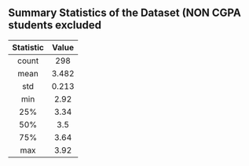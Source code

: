 ## Summary Statistics of the Dataset (NON CGPA students excluded

| Statistic |    Value    |
|:---------:|:-----------:|
|   count   | 298         |
|   mean    |  3.482   |
|    std    |  0.213   |
|    min    |  2.92   |
|    25%    |  3.34   |
|    50%    |  3.5   |
|    75%    |  3.64   |
|    max    |  3.92   |


